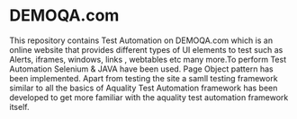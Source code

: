 # DEMOQA.com
This repository contains Test Automation on DEMOQA.com which is an online website that provides different types of UI elements to test such as Alerts, iframes, windows, links , webtables etc many more.To perform Test Automation Selenium & JAVA have been used. Page Object pattern has been implemented. Apart from testing the site a samll testing framework similar to all the basics of Aquality Test Automation framework has been developed to get more familiar with the aquality test automation framework itself.
